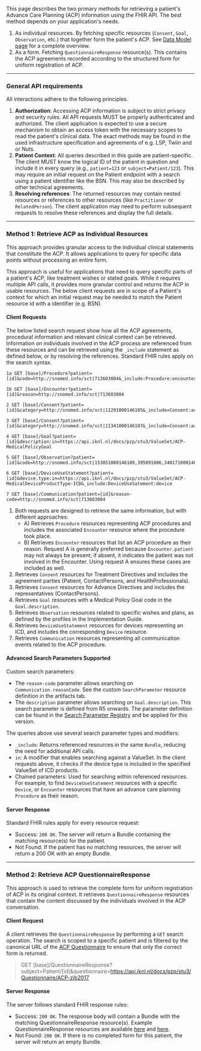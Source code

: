 This page describes the two primary methods for retrieving a patient's Advance Care Planning (ACP) information using the FHIR API. The best method depends on your application's needs.
1. As individual resources. By fetching specific resources (`Consent`, `Goal`, `Observation`, etc.) that together form the patient's ACP. See <a href="data-model.html">Data Model page</a> for a complete overview.
2. As a form. Fetching `QuestionnaireResponse` resource(s). This contains the ACP agreements recorded according to the structured form for uniform registration of ACP.

---

### General API requirements

All interactions adhere to the following principles.

1. **Authorization**: Accessing ACP information is subject to strict privacy and security rules. All API requests MUST be properly authenticated and authorized. The client application is expected to use a secure mechanism to obtain an access token with the necessary scopes to read the patient's clinical data. The exact methods may be found in the used infrastructure specification and agreements of e.g. LSP, Twiin and or Nuts.
2. **Patient Context**: All queries described in this guide are patient-specific. The client MUST know the logical ID of the patient in question and include it in every query (e.g., `patient=123` or `subject=Patient/123`). This may require an initial request on the Patient endpoint with a search using a patient identifier like the BSN. This may also be described by other technical agreements.
3. **Resolving references**: The returned resources may contain nested resources or references to other resources (like `Practitioner` or `RelatedPerson`). The client application may need to perform subsequent requests to resolve these references and display the full details.

---

### Method 1: Retrieve ACP as Individual Resources

This approach provides granular access to the individual clinical statements that constitute the ACP. It allows applications to query for specific data points without processing an entire form.

This approach is useful for applications that need to query specific parts of a patient's ACP, like treatment wishes or stated goals. While it requires multiple API calls, it provides more granular control and returns the ACP in usable resources. The below client requests are in scope of a Patient's context for which an initial request may be needed to match the Patient resource id with a identifier (e.g. BSN).

#### Client Requests

The below listed search request show how all the ACP agreements, procedural information and relevant clinical context can be retrieved. Information on individuals involved in the ACP process are referenced from these resources and can be retrieved using the `_include` statement as defined below, or by resolving the references. Standard FHIR rules apply on the search syntax.

```
1a GET [base]/Procedure?patient=[id]&code=http://snomed.info/sct|713603004&_include:Procedure:encounter

1b GET [base]/Encounter?patient=[id]&reason=http://snomed.info/sct|713603004

2 GET [base]/Consent?patient=[id]&category=http://snomed.info/sct|11291000146105&_include=Consent:actor

3 GET [base]/Consent?patient=[id]&category=http://snomed.info/sct|11341000146107&_include=Consent:actor

4 GET [base]/Goal?patient=[id]&description:in=https://api.iknl.nl/docs/pzp/stu3/ValueSet/ACP-MedicalPolicyGoal

5 GET [base]/Observation?patient=[id]&code=http://snomed.info/sct|153851000146100,395091006,340171000146104,247751003

6 GET [base]/DeviceUseStatement?patient=[id]&device.type:in=https://api.iknl.nl/docs/pzp/stu3/ValueSet/ACP-MedicalDeviceProductType-ICD&_include:DeviceUseSatement:device

7 GET [base]/Communication?patient=[id]&reason-code=http://snomed.info/sct|713603004
```

1. Both requests are designed to retrieve the same information, but with different approaches:
    * A) Retrieves `Procedure` resources representing ACP procedures and includes the associated `Encounter` resource where the procedure took place.
    * B) Retrieves `Encounter` resources that list an ACP procedure as their reason. Request A is generally preferred because `Encounter.patient` may not always be present; if absent, it indicates the patient was not involved in the Encounter. Using request A ensures these cases are included as well.
2. Retrieves `Consent` resources for Treatment Directives and includes the agreement parties (Patient, ContactPersons, and HealthProfessionals).
3. Retrieves `Consent` resources for Advance Directives and includes the representatives (ContactPersons).
4. Retrieves `Goal` resources with a Medical Policy Goal code in the `Goal.description`.
5. Retrieves `Observation` resources related to specific wishes and plans, as defined by the profiles in the Implementation Guide.
6. Retrieves `DeviceUseStatement` resources for devices representing an ICD, and includes the corresponding `Device` resource.
7. Retrieves `Communication` resources representing all communication events related to the ACP procedure.

#### Advanced Search Parameters Supported

Custom search parameters:
* The `reason-code` parameter allows searching on `Communication.reasonCode`. See the custom `SearchParameter` resource definition in the artifacts tab.
* The `description` parameter allows searching on `Goal.description`. This search parameter is defined from R5 onwards. The parameter definition can be found in the <a href="https://hl7.org/fhir/searchparameter-registry.html#:~:text=Goal.%E2%80%8Bcategory-,description,-token">Search Parameter Registry</a> and be applied for this version.

The queries above use several search parameter types and modifiers:
* `_include`: Returns referenced resources in the same `Bundle`, reducing the need for additional API calls.
* `in`: A modifier that enables searching against a ValueSet. In the client requests above, it checks if the device type is included in the specified ValueSet of ICD products.
* Chained parameters: Used for searching within referenced resources. For example, to find `DeviceUseStatement` resources with a specific `Device`, or `Encounter` resources that have an advance care planning `Procedure` as their reason.

#### Server Response

Standard FHIR rules apply for every resource request: 

* Success: `200 OK`. The server will return a Bundle containing the matching resource(s) for the patient.
* Not Found: If the patient has no matching resources, the server will return a 200 OK with an empty Bundle.

---

### Method 2: Retrieve ACP QuestionnaireResponse

This approach is used to retrieve the complete form for uniform registration of ACP in its original context. It retrieves `QuestionnaireResponse` resources that contain the content discussed by the individuals involved in the ACP conversation.

#### Client Request

A client retrieves the `QuestionnaireResponse` by performing a `GET` search operation. The search is scoped to a specific patient and is filtered by the canonical URL of the <a href="Questionnaire-ACP-zib2017.html">ACP Questionnaire</a> to ensure that only the correct form is returned.

> GET [base]/QuestionnaireResponse?subject=Patient/[id]&questionnaire=https://api.iknl.nl/docs/pzp/stu3/Questionnaire/ACP-zib2017


#### Server Response

The server follows standard FHIR response rules:

* Success: `200 OK`. The response body will contain a Bundle with the matching QuestionnaireResponse resource(s). Example QuestionnaireResponse resources are available <a href="QuestionnaireResponse-HendrikHartman-20201001.html">here</a> and <a href="QuestionnaireResponse-HendrikHartman-20221108.html">here</a>.
* Not Found: `200 OK`. If there is no completed form for this patient, the server will return an empty Bundle.
